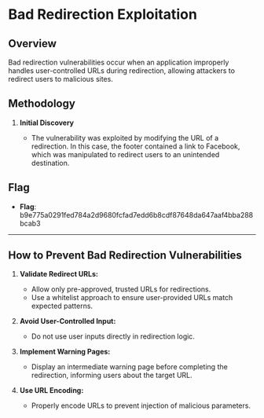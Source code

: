 # Bad Redirection Exploitation

## Overview

Bad redirection vulnerabilities occur when an application improperly handles user-controlled URLs during redirection, allowing attackers to redirect users to malicious sites.

## Methodology

1. **Initial Discovery**

    - The vulnerability was exploited by modifying the URL of a redirection. In this case, the footer contained a link to Facebook, which was manipulated to redirect users to an unintended destination.

## Flag

- **Flag**: b9e775a0291fed784a2d9680fcfad7edd6b8cdf87648da647aaf4bba288bcab3

---

## How to Prevent Bad Redirection Vulnerabilities

1. **Validate Redirect URLs:**
   - Allow only pre-approved, trusted URLs for redirections.
   - Use a whitelist approach to ensure user-provided URLs match expected patterns.

2. **Avoid User-Controlled Input:**
   - Do not use user inputs directly in redirection logic.

3. **Implement Warning Pages:**
   - Display an intermediate warning page before completing the redirection, informing users about the target URL.

4. **Use URL Encoding:**
   - Properly encode URLs to prevent injection of malicious parameters.